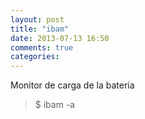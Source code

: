 ```yaml
---
layout: post
title: "ibam"
date: 2013-07-13 16:50
comments: true
categories: 
---
```

Monitor de carga de la bateria

>$ ibam -a 

